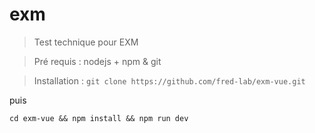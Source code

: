 # exm

> Test technique pour EXM

> Pré requis : nodejs + npm & git

> Installation :
```git clone https://github.com/fred-lab/exm-vue.git```

 puis
 
 ```cd exm-vue && npm install && npm run dev```

